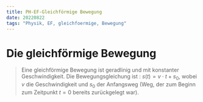 ```yaml
---
title: PH-EF-Gleichförmige Bewegung
date: 20220822
tags: "Physik, EF, gleichfoermige, Bewegung"
---
```


# Die gleichförmige Bewegung

 > 
 > Eine gleichförmige Bewegung ist geradlinig und mit konstanter Geschwindigkeit.
 > Die Bewegungsgleichung ist : $s(t) = v\cdot t + s_0$, wobei $v$ die Geschwindigkeit und $s_0$ der Anfangsweg (Weg, der zum Beginn zum Zeitpunkt $t=0$ bereits zurückgelegt war).
